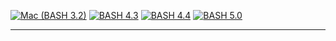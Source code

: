 [![Mac (BASH 3.2)](<https://github.com/shellbox-sh/shellpen/workflows/Mac%20(BASH%203.2)/badge.svg>)](https://github.com/shellbox-sh/shellpen/actions?query=workflow%3A%22Mac+%28BASH+3.2%29%22) [![BASH 4.3](https://github.com/shellbox-sh/shellpen/workflows/BASH%204.3/badge.svg)](https://github.com/shellbox-sh/shellpen/actions?query=workflow%3A%22BASH+4.3%22) [![BASH 4.4](https://github.com/shellbox-sh/shellpen/workflows/BASH%204.4/badge.svg)](https://github.com/shellbox-sh/shellpen/actions?query=workflow%3A%22BASH+4.4%22) [![BASH 5.0](https://github.com/shellbox-sh/shellpen/workflows/BASH%205.0/badge.svg)](https://github.com/shellbox-sh/shellpen/actions?query=workflow%3A%22BASH+5.0%22)

---
